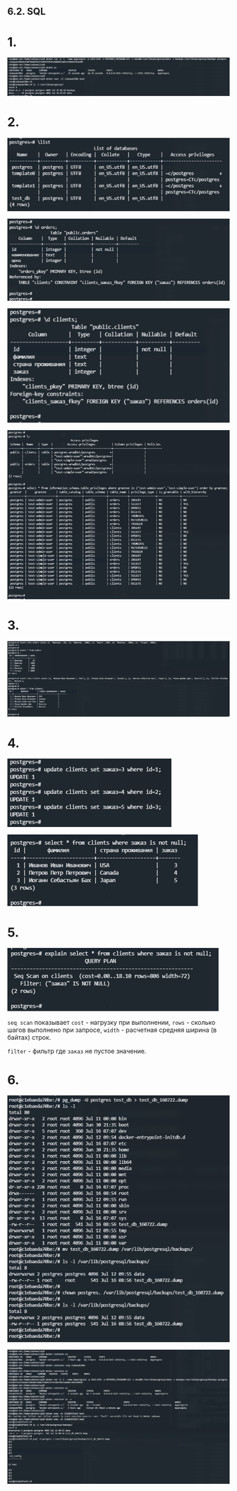 ## 6.2. SQL

# 1.

![img_3.png](img_3.png)

# 2. 
![img_4.png](img_4.png) 

![img_6.png](img_6.png) 

![img_7.png](img_7.png)

![img_8.png](img_8.png)

# 3. 
![img_9.png](img_9.png)

# 4. 
![img_10.png](img_10.png)

![img_11.png](img_11.png)

# 5. 
![img_12.png](img_12.png)

`seq scan` показывает `cost` - нагрузку при выполнении, `rows` - сколько шагов выполнено при запросе, `width` - расчетная средняя ширина (в байтах) строк. 

`filter` - фильтр где `заказ` не пустое значение. 

# 6. 
![img_13.png](img_13.png)

![img_14.png](img_14.png)